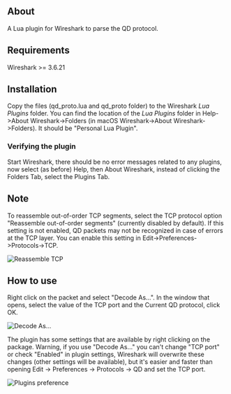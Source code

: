## About

A Lua plugin for Wireshark to parse the QD protocol.

## Requirements

Wireshark >= 3.6.21

## Installation

Copy the files (qd_proto.lua and qd_proto folder) to the Wireshark *Lua Plugins* folder. You can find the location of
the *Lua Plugins* folder in Help->About Wireshark->Folders (in macOS Wireshark->About Wireshark->Folders). It should
be "Personal Lua Plugin".

### Verifying the plugin

Start Wireshark, there should be no error messages related to any plugins, now select (as before) Help, then About
Wireshark, instead of clicking the Folders Tab, select the Plugins Tab.

## Note

To reassemble out-of-order TCP segments, select the TCP protocol option "Reassemble out-of-order segments" (currently
disabled by default). If this setting is not enabled, QD packets may not be recognized in case of errors at the TCP
layer. You can enable this setting in Edit->Preferences->Protocols->TCP.

![Reassemble TCP](doc/img/wireshark_reassemble_tcp.png?raw=true)

## How to use

Right click on the packet and select "Decode As...". In the window that opens, select the value of the TCP port and the
Current QD protocol, click OK.

![Decode As...](doc/img/wireshark_decode_as.png?raw=true)

The plugin has some settings that are available by right clicking on the package. Warning, if you use "Decode As..." you
can't change "TCP port" or check "Enabled" in plugin settings, Wireshark will overwrite these changes (other settings
will be available), but it's easier and faster than opening Edit -> Preferences -> Protocols -> QD and set the TCP port.

![Plugins preference](doc/img/wireshark_plugin_settings.png?raw=true)
